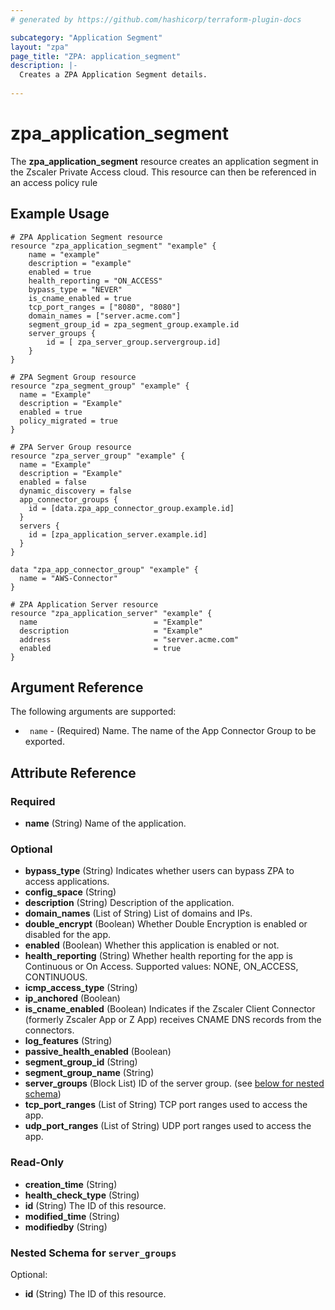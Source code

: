 ```yaml
---
# generated by https://github.com/hashicorp/terraform-plugin-docs

subcategory: "Application Segment"
layout: "zpa"
page_title: "ZPA: application_segment"
description: |-
  Creates a ZPA Application Segment details.
  
---
```

# zpa_application_segment

The **zpa_application_segment** resource creates an application segment in the Zscaler Private Access cloud. This resource can then be referenced in an access policy rule

## Example Usage

```hcl
# ZPA Application Segment resource
resource "zpa_application_segment" "example" {
    name = "example"
    description = "example"
    enabled = true
    health_reporting = "ON_ACCESS"
    bypass_type = "NEVER"
    is_cname_enabled = true
    tcp_port_ranges = ["8080", "8080"]
    domain_names = ["server.acme.com"]
    segment_group_id = zpa_segment_group.example.id
    server_groups {
        id = [ zpa_server_group.servergroup.id]
    }
}
```

```hcl
# ZPA Segment Group resource
resource "zpa_segment_group" "example" {
  name = "Example"
  description = "Example"
  enabled = true
  policy_migrated = true
}
```

```hcl
# ZPA Server Group resource
resource "zpa_server_group" "example" {
  name = "Example"
  description = "Example"
  enabled = false
  dynamic_discovery = false
  app_connector_groups {
    id = [data.zpa_app_connector_group.example.id]
  }
  servers {
    id = [zpa_application_server.example.id]
  }
}
```

```hcl
data "zpa_app_connector_group" "example" {
  name = "AWS-Connector"
}
```

```hcl
# ZPA Application Server resource
resource "zpa_application_server" "example" {
  name                          = "Example"
  description                   = "Example"
  address                       = "server.acme.com"
  enabled                       = true
}
```

## Argument Reference

The following arguments are supported:

* ` name` - (Required) Name. The name of the App Connector Group to be exported.

## Attribute Reference
### Required

- **name** (String) Name of the application.

### Optional

- **bypass_type** (String) Indicates whether users can bypass ZPA to access applications.
- **config_space** (String)
- **description** (String) Description of the application.
- **domain_names** (List of String) List of domains and IPs.
- **double_encrypt** (Boolean) Whether Double Encryption is enabled or disabled for the app.
- **enabled** (Boolean) Whether this application is enabled or not.
- **health_reporting** (String) Whether health reporting for the app is Continuous or On Access. Supported values: NONE, ON_ACCESS, CONTINUOUS.
- **icmp_access_type** (String)
- **ip_anchored** (Boolean)
- **is_cname_enabled** (Boolean) Indicates if the Zscaler Client Connector (formerly Zscaler App or Z App) receives CNAME DNS records from the connectors.
- **log_features** (String)
- **passive_health_enabled** (Boolean)
- **segment_group_id** (String)
- **segment_group_name** (String)
- **server_groups** (Block List) ID of the server group. (see [below for nested schema](#nestedblock--server_groups))
- **tcp_port_ranges** (List of String) TCP port ranges used to access the app.
- **udp_port_ranges** (List of String) UDP port ranges used to access the app.

### Read-Only

- **creation_time** (String)
- **health_check_type** (String)
- **id** (String) The ID of this resource.
- **modified_time** (String)
- **modifiedby** (String)

<a id="nestedblock--server_groups"></a>
### Nested Schema for `server_groups`

Optional:

- **id** (String) The ID of this resource.


